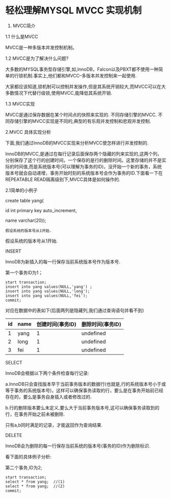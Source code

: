 # 轻松理解MYSQL MVCC 实现机制

1. MVCC简介

1.1 什么是MVCC

MVCC是一种多版本并发控制机制。

1.2 MVCC是为了解决什么问题?

大多数的MYSQL事务型存储引擎,如,InnoDB，Falcon以及PBXT都不使用一种简单的行锁机制.事实上,他们都和MVCC–多版本并发控制来一起使用.

大家都应该知道,锁机制可以控制并发操作,但是其系统开销较大,而MVCC可以在大多数情况下代替行级锁,使用MVCC,能降低其系统开销.

1.3 MVCC实现

MVCC是通过保存数据在某个时间点的快照来实现的. 不同存储引擎的MVCC. 不同存储引擎的MVCC实现是不同的,典型的有乐观并发控制和悲观并发控制.

2.MVCC 具体实现分析

下面,我们通过InnoDB的MVCC实现来分析MVCC使怎样进行并发控制的.

InnoDB的MVCC,是通过在每行记录后面保存两个隐藏的列来实现的,这两个列，分别保存了这个行的创建时间，一个保存的是行的删除时间。这里存储的并不是实际的时间值,而是系统版本号\(可以理解为事务的ID\)，没开始一个新的事务，系统版本号就会自动递增，事务开始时刻的系统版本号会作为事务的ID.下面看一下在REPEATABLE READ隔离级别下,MVCC具体是如何操作的.

2.1简单的小例子

create table yang\(

id int primary key auto\_increment,

name varchar\(20\)\);

```
假设系统的版本号从1开始.
```

假设系统的版本号从1开始.

INSERT

InnoDB为新插入的每一行保存当前系统版本号作为版本号.

第一个事务ID为1；

```
start transaction;
insert into yang values(NULL,'yang') ;
insert into yang values(NULL,'long');
insert into yang values(NULL,'fei');
commit;
```

对应在数据中的表如下\(后面两列是隐藏列,我们通过查询语句并看不到\)

| id | name | 创建时间\(事务ID\) | 删除时间\(事务ID\) |
| :--- | :--- | :--- | :--- |
| 1 | yang | 1 | undefined |
| 2 | long | 1 | undefined |
| 3 | fei | 1 | undefined |

SELECT

InnoDB会根据以下两个条件检查每行记录:

a.InnoDB只会查找版本早于当前事务版本的数据行\(也就是,行的系统版本号小于或等于事务的系统版本号\)，这样可以确保事务读取的行，要么是在事务开始前已经存在的，要么是事务自身插入或者修改过的.

b.行的删除版本要么未定义,要么大于当前事务版本号,这可以确保事务读取到的行，在事务开始之前未被删除.

只有a,b同时满足的记录，才能返回作为查询结果.

DELETE

InnoDB会为删除的每一行保存当前系统的版本号\(事务的ID\)作为删除标识.

看下面的具体例子分析:

第二个事务,ID为2;

```
start transaction;
select * from yang;  //(1)
select * from yang;  //(2)
commit; 
```




